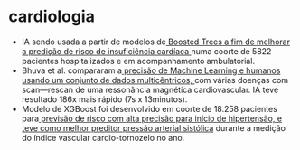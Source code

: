 # cardiologia

* IA sendo usada a partir de modelos de[ Boosted Trees a fim de melhorar a predição de risco de insuficiência cardíaca ](https://onlinelibrary.wiley.com/doi/abs/10.1002/ejhf.1628)numa coorte de 5822 pacientes hospitalizados e em acompanhamento ambulatorial.
* Bhuva et al. compararam a[ precisão de Machine Learning e humanos usando um conjunto de dados multicêntricos, ](https://www.ahajournals.org/doi/10.1161/CIRCIMAGING.119.009214)com várias doenças com scan—rescan de uma ressonância magnética cardiovascular. IA teve resultado 186x mais rápido \(7s x 13minutos\).
* Modelo de XGBoost foi desenvolvido em coorte de 18.258 pacientes para[ previsão de risco com alta precisão para início de hipertensão, e teve como melhor preditor pressão arterial sistólica](https://onlinelibrary.wiley.com/doi/pdfdirect/10.1111/jch.13759) durante a medição do índice vascular cardio-tornozelo no ano.

